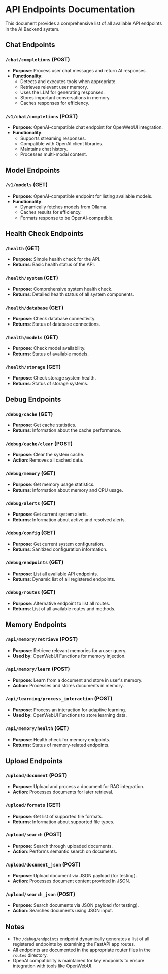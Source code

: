 # API Endpoints Documentation

This document provides a comprehensive list of all available API endpoints in the AI Backend system.

## Chat Endpoints

### `/chat/completions` (POST)

- **Purpose**: Process user chat messages and return AI responses.
- **Functionality**:
  - Detects and executes tools when appropriate.
  - Retrieves relevant user memory.
  - Uses the LLM for generating responses.
  - Stores important conversations in memory.
  - Caches responses for efficiency.

### `/v1/chat/completions` (POST)

- **Purpose**: OpenAI-compatible chat endpoint for OpenWebUI integration.
- **Functionality**:
  - Supports streaming responses.
  - Compatible with OpenAI client libraries.
  - Maintains chat history.
  - Processes multi-modal content.

## Model Endpoints

### `/v1/models` (GET)

- **Purpose**: OpenAI-compatible endpoint for listing available models.
- **Functionality**:
  - Dynamically fetches models from Ollama.
  - Caches results for efficiency.
  - Formats response to be OpenAI-compatible.

## Health Check Endpoints

### `/health` (GET)

- **Purpose**: Simple health check for the API.
- **Returns**: Basic health status of the API.

### `/health/system` (GET)

- **Purpose**: Comprehensive system health check.
- **Returns**: Detailed health status of all system components.

### `/health/database` (GET)

- **Purpose**: Check database connectivity.
- **Returns**: Status of database connections.

### `/health/models` (GET)

- **Purpose**: Check model availability.
- **Returns**: Status of available models.

### `/health/storage` (GET)

- **Purpose**: Check storage system health.
- **Returns**: Status of storage systems.

## Debug Endpoints

### `/debug/cache` (GET)

- **Purpose**: Get cache statistics.
- **Returns**: Information about the cache performance.

### `/debug/cache/clear` (POST)

- **Purpose**: Clear the system cache.
- **Action**: Removes all cached data.

### `/debug/memory` (GET)

- **Purpose**: Get memory usage statistics.
- **Returns**: Information about memory and CPU usage.

### `/debug/alerts` (GET)

- **Purpose**: Get current system alerts.
- **Returns**: Information about active and resolved alerts.

### `/debug/config` (GET)

- **Purpose**: Get current system configuration.
- **Returns**: Sanitized configuration information.

### `/debug/endpoints` (GET)

- **Purpose**: List all available API endpoints.
- **Returns**: Dynamic list of all registered endpoints.

### `/debug/routes` (GET)

- **Purpose**: Alternative endpoint to list all routes.
- **Returns**: List of all available routes and methods.

## Memory Endpoints

### `/api/memory/retrieve` (POST)

- **Purpose**: Retrieve relevant memories for a user query.
- **Used by**: OpenWebUI Functions for memory injection.

### `/api/memory/learn` (POST)

- **Purpose**: Learn from a document and store in user's memory.
- **Action**: Processes and stores documents in memory.

### `/api/learning/process_interaction` (POST)

- **Purpose**: Process an interaction for adaptive learning.
- **Used by**: OpenWebUI Functions to store learning data.

### `/api/memory/health` (GET)

- **Purpose**: Health check for memory endpoints.
- **Returns**: Status of memory-related endpoints.

## Upload Endpoints

### `/upload/document` (POST)

- **Purpose**: Upload and process a document for RAG integration.
- **Action**: Processes documents for later retrieval.

### `/upload/formats` (GET)

- **Purpose**: Get list of supported file formats.
- **Returns**: Information about supported file types.

### `/upload/search` (POST)

- **Purpose**: Search through uploaded documents.
- **Action**: Performs semantic search on documents.

### `/upload/document_json` (POST)

- **Purpose**: Upload document via JSON payload (for testing).
- **Action**: Processes document content provided in JSON.

### `/upload/search_json` (POST)

- **Purpose**: Search documents via JSON payload (for testing).
- **Action**: Searches documents using JSON input.

## Notes

- The `/debug/endpoints` endpoint dynamically generates a list of all registered endpoints by examining the FastAPI app routes.
- All endpoints are documented in the appropriate router files in the `routes` directory.
- OpenAI compatibility is maintained for key endpoints to ensure integration with tools like OpenWebUI.
